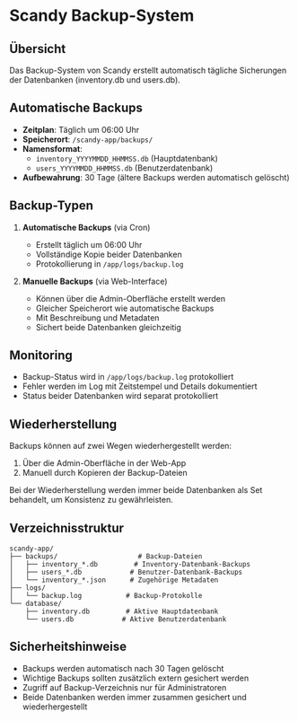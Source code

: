 # Scandy Backup-System

## Übersicht
Das Backup-System von Scandy erstellt automatisch tägliche Sicherungen der Datenbanken (inventory.db und users.db).

## Automatische Backups
- **Zeitplan**: Täglich um 06:00 Uhr
- **Speicherort**: `/scandy-app/backups/`
- **Namensformat**: 
  - `inventory_YYYYMMDD_HHMMSS.db` (Hauptdatenbank)
  - `users_YYYYMMDD_HHMMSS.db` (Benutzerdatenbank)
- **Aufbewahrung**: 30 Tage (ältere Backups werden automatisch gelöscht)

## Backup-Typen
1. **Automatische Backups** (via Cron)
   - Erstellt täglich um 06:00 Uhr
   - Vollständige Kopie beider Datenbanken
   - Protokollierung in `/app/logs/backup.log`

2. **Manuelle Backups** (via Web-Interface)
   - Können über die Admin-Oberfläche erstellt werden
   - Gleicher Speicherort wie automatische Backups
   - Mit Beschreibung und Metadaten
   - Sichert beide Datenbanken gleichzeitig

## Monitoring
- Backup-Status wird in `/app/logs/backup.log` protokolliert
- Fehler werden im Log mit Zeitstempel und Details dokumentiert
- Status beider Datenbanken wird separat protokolliert

## Wiederherstellung
Backups können auf zwei Wegen wiederhergestellt werden:
1. Über die Admin-Oberfläche in der Web-App
2. Manuell durch Kopieren der Backup-Dateien

Bei der Wiederherstellung werden immer beide Datenbanken als Set behandelt, um Konsistenz zu gewährleisten.

## Verzeichnisstruktur
```
scandy-app/
├── backups/                    # Backup-Dateien
│   ├── inventory_*.db         # Inventory-Datenbank-Backups
│   ├── users_*.db            # Benutzer-Datenbank-Backups
│   └── inventory_*.json      # Zugehörige Metadaten
├── logs/
│   └── backup.log           # Backup-Protokolle
└── database/
    ├── inventory.db         # Aktive Hauptdatenbank
    └── users.db            # Aktive Benutzerdatenbank
```

## Sicherheitshinweise
- Backups werden automatisch nach 30 Tagen gelöscht
- Wichtige Backups sollten zusätzlich extern gesichert werden
- Zugriff auf Backup-Verzeichnis nur für Administratoren
- Beide Datenbanken werden immer zusammen gesichert und wiederhergestellt 